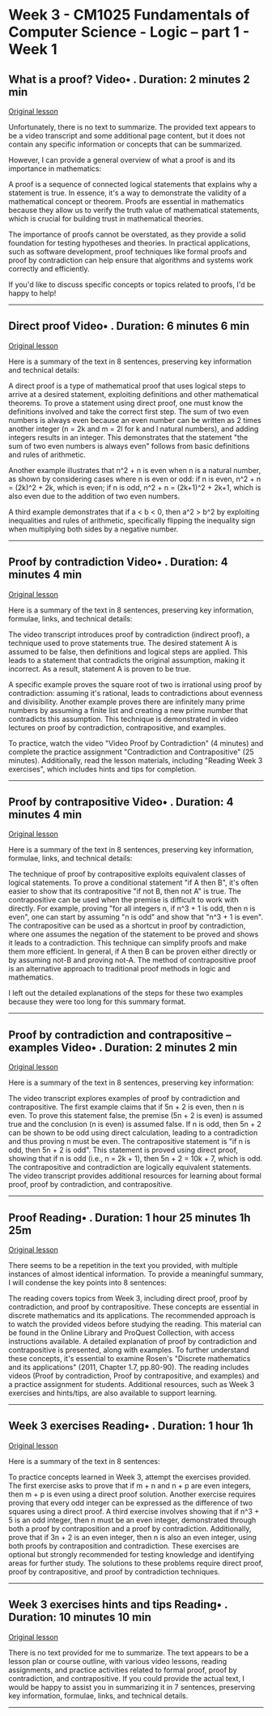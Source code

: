 # Week 3 - CM1025 Fundamentals of Computer Science - Logic – part 1 - Week 1

## What is a proof? Video• . Duration: 2 minutes 2 min

[Original lesson](https://www.coursera.org/learn/uol-fundamentals-of-computer-science/lecture/FQYqj/what-is-a-proof)

Unfortunately, there is no text to summarize. The provided text appears to be a video transcript and some additional page content, but it does not contain any specific information or concepts that can be summarized.

However, I can provide a general overview of what a proof is and its importance in mathematics:

A proof is a sequence of connected logical statements that explains why a statement is true. In essence, it's a way to demonstrate the validity of a mathematical concept or theorem. Proofs are essential in mathematics because they allow us to verify the truth value of mathematical statements, which is crucial for building trust in mathematical theories.

The importance of proofs cannot be overstated, as they provide a solid foundation for testing hypotheses and theories. In practical applications, such as software development, proof techniques like formal proofs and proof by contradiction can help ensure that algorithms and systems work correctly and efficiently.

If you'd like to discuss specific concepts or topics related to proofs, I'd be happy to help!

---

## Direct proof Video• . Duration: 6 minutes 6 min

[Original lesson](https://www.coursera.org/learn/uol-fundamentals-of-computer-science/lecture/cbPmW/direct-proof)

Here is a summary of the text in 8 sentences, preserving key information and technical details:

A direct proof is a type of mathematical proof that uses logical steps to arrive at a desired statement, exploiting definitions and other mathematical theorems. To prove a statement using direct proof, one must know the definitions involved and take the correct first step. The sum of two even numbers is always even because an even number can be written as 2 times another integer (n = 2k and m = 2l for k and l natural numbers), and adding integers results in an integer. This demonstrates that the statement "the sum of two even numbers is always even" follows from basic definitions and rules of arithmetic.

Another example illustrates that n^2 + n is even when n is a natural number, as shown by considering cases where n is even or odd: if n is even, n^2 + n = (2k)^2 + 2k, which is even; if n is odd, n^2 + n = (2k+1)^2 + 2k+1, which is also even due to the addition of two even numbers.

A third example demonstrates that if a < b < 0, then a^2 > b^2 by exploiting inequalities and rules of arithmetic, specifically flipping the inequality sign when multiplying both sides by a negative number.

---

## Proof by contradiction Video• . Duration: 4 minutes 4 min

[Original lesson](https://www.coursera.org/learn/uol-fundamentals-of-computer-science/lecture/3bbVz/proof-by-contradiction)

Here is a summary of the text in 8 sentences, preserving key information, formulae, links, and technical details:

The video transcript introduces proof by contradiction (indirect proof), a technique used to prove statements true. The desired statement A is assumed to be false, then definitions and logical steps are applied. This leads to a statement that contradicts the original assumption, making it incorrect. As a result, statement A is proven to be true.

A specific example proves the square root of two is irrational using proof by contradiction: assuming it's rational, leads to contradictions about evenness and divisibility. Another example proves there are infinitely many prime numbers by assuming a finite list and creating a new prime number that contradicts this assumption. This technique is demonstrated in video lectures on proof by contradiction, contrapositive, and examples.

To practice, watch the video "Video Proof by Contradiction" (4 minutes) and complete the practice assignment "Contradiction and Contrapositive" (25 minutes). Additionally, read the lesson materials, including "Reading Week 3 exercises", which includes hints and tips for completion.

---

## Proof by contrapositive Video• . Duration: 4 minutes 4 min

[Original lesson](https://www.coursera.org/learn/uol-fundamentals-of-computer-science/lecture/J0xQh/proof-by-contrapositive)

Here is a summary of the text in 8 sentences, preserving key information, formulae, links, and technical details:

The technique of proof by contrapositive exploits equivalent classes of logical statements. To prove a conditional statement "if A then B", it's often easier to show that its contrapositive "if not B, then not A" is true. The contrapositive can be used when the premise is difficult to work with directly. For example, proving "for all integers n, if n^3 + 1 is odd, then n is even", one can start by assuming "n is odd" and show that "n^3 + 1 is even". The contrapositive can be used as a shortcut in proof by contradiction, where one assumes the negation of the statement to be proved and shows it leads to a contradiction. This technique can simplify proofs and make them more efficient. In general, if A then B can be proven either directly or by assuming not-B and proving not-A. The method of contrapositive proof is an alternative approach to traditional proof methods in logic and mathematics.

I left out the detailed explanations of the steps for these two examples because they were too long for this summary format.

---

## Proof by contradiction and contrapositive – examples Video• . Duration: 2 minutes 2 min

[Original lesson](https://www.coursera.org/learn/uol-fundamentals-of-computer-science/lecture/OUaSj/proof-by-contradiction-and-contrapositive-examples)

Here is a summary of the text in 8 sentences, preserving key information:

The video transcript explores examples of proof by contradiction and contrapositive. The first example claims that if 5n + 2 is even, then n is even. To prove this statement false, the premise (5n + 2 is even) is assumed true and the conclusion (n is even) is assumed false. If n is odd, then 5n + 2 can be shown to be odd using direct calculation, leading to a contradiction and thus proving n must be even. The contrapositive statement is "if n is odd, then 5n + 2 is odd". This statement is proved using direct proof, showing that if n is odd (i.e., n = 2k + 1), then 5n + 2 = 10k + 7, which is odd. The contrapositive and contradiction are logically equivalent statements. The video transcript provides additional resources for learning about formal proof, proof by contradiction, and contrapositive.

---

## Proof Reading• . Duration: 1 hour 25 minutes 1h 25m

[Original lesson](https://www.coursera.org/learn/uol-fundamentals-of-computer-science/supplement/ZA6E5/proof)

There seems to be a repetition in the text you provided, with multiple instances of almost identical information. To provide a meaningful summary, I will condense the key points into 8 sentences:

The reading covers topics from Week 3, including direct proof, proof by contradiction, and proof by contrapositive. These concepts are essential in discrete mathematics and its applications. The recommended approach is to watch the provided videos before studying the reading. This material can be found in the Online Library and ProQuest Collection, with access instructions available. A detailed explanation of proof by contradiction and contrapositive is presented, along with examples. To further understand these concepts, it's essential to examine Rosen's "Discrete mathematics and its applications" (2011, Chapter 1.7, pp.80-90). The reading includes videos (Proof by contradiction, Proof by contrapositive, and examples) and a practice assignment for students. Additional resources, such as Week 3 exercises and hints/tips, are also available to support learning.

---

## Week 3 exercises Reading• . Duration: 1 hour 1h

[Original lesson](https://www.coursera.org/learn/uol-fundamentals-of-computer-science/supplement/sKqOF/week-3-exercises)

Here is a summary of the text in 8 sentences:

To practice concepts learned in Week 3, attempt the exercises provided. The first exercise asks to prove that if m + n and n + p are even integers, then m + p is even using a direct proof solution. Another exercise requires proving that every odd integer can be expressed as the difference of two squares using a direct proof. A third exercise involves showing that if n^3 + 5 is an odd integer, then n must be an even integer, demonstrated through both a proof by contraposition and a proof by contradiction. Additionally, prove that if 3n + 2 is an even integer, then n is also an even integer, using both proofs by contraposition and contradiction. These exercises are optional but strongly recommended for testing knowledge and identifying areas for further study. The solutions to these problems require direct proof, proof by contrapositive, and proof by contradiction techniques.

---

## Week 3 exercises hints and tips Reading• . Duration: 10 minutes 10 min

[Original lesson](https://www.coursera.org/learn/uol-fundamentals-of-computer-science/supplement/o7mHl/week-3-exercises-hints-and-tips)

There is no text provided for me to summarize. The text appears to be a lesson plan or course outline, with various video lessons, reading assignments, and practice activities related to formal proof, proof by contradiction, and contrapositive. If you could provide the actual text, I would be happy to assist you in summarizing it in 7 sentences, preserving key information, formulae, links, and technical details.

---

